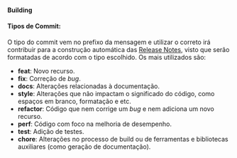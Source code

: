 #### Building


#### Tipos de Commit:
O tipo do commit vem no prefixo da mensagem e utilizar o correto irá contribuir para a construção automática das [Release Notes](https://github.com/olxbr/delivery-service/releases), visto que serão formatadas de acordo com o tipo escolhido.
Os mais utilizados são:
* **feat**: Novo recurso.
* **fix**: Correção de _bug_.
* **docs**: Alterações relacionadas à documentação.
* **style**: Alterações que não impactam o significado do código, como espaços em branco, formatação e etc.
* **refactor**: Código que nem corrige um _bug_ e nem adiciona um novo recurso. 
* **perf**: Código com foco na melhoria de desempenho.
* **test**: Adição de testes.
* **chore**: Alterações no processo de build ou de ferramentas e bibliotecas auxiliares (como geração de documentação).